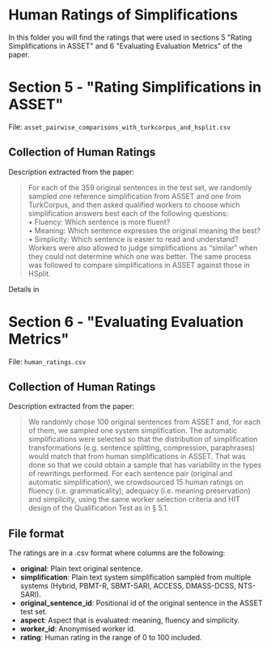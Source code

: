 # Human Ratings of Simplifications

In this folder you will find the ratings that were used in sections 5 "Rating Simplifications in ASSET" and 6 "Evaluating Evaluation Metrics" of the paper.

# Section 5 - "Rating Simplifications in ASSET"

File: `asset_pairwise_comparisons_with_turkcorpus_and_hsplit.csv`

## Collection of Human Ratings
Description extracted from the paper:
> For each of the 359 original sentences in the test set, we randomly sampled one reference simplification from ASSET and one from TurkCorpus, and then asked qualified workers to choose which simplification answers best each of the following questions:  
• Fluency: Which sentence is more fluent?  
• Meaning: Which sentence expresses the original meaning the best?  
• Simplicity: Which sentence is easier to read and understand?
Workers were also allowed to judge simplifications as “similar” when they could not determine which one was better. The same process was followed to compare simplifications in ASSET against those in HSplit.

Details in 

# Section 6 - "Evaluating Evaluation Metrics"

File: `human_ratings.csv`

## Collection of Human Ratings
Description extracted from the paper:
> We randomly chose 100 original sentences from ASSET and, for each of them, we sampled one system simplification. The automatic simplifications were selected so that the distribution of simplification transformations (e.g. sentence splitting, compression, paraphrases) would match that from human simplifications in ASSET. That was done so that we could obtain a sample that has variability in the types of rewritings performed. For each sentence pair (original and automatic simplification), we crowdsourced 15 human ratings on fluency (i.e. grammaticality), adequacy (i.e. meaning preservation) and simplicity, using the same worker selection criteria and HIT design of the Qualification Test as in § 5.1.

## File format
The ratings are in a .csv format where columns are the following:
* **original**: Plain text original sentence.
* **simplification**: Plain text system simplification sampled from multiple systems (Hybrid, PBMT-R, SBMT-SARI, ACCESS, DMASS-DCSS, NTS-SARI).
* **original\_sentence\_id**: Positional id of the original sentence in the ASSET test set.
* **aspect**: Aspect that is evaluated: meaning, fluency and simplicity.
* **worker\_id**: Anonymised worker id.
* **rating**: Human rating in the range of 0 to 100 included.
